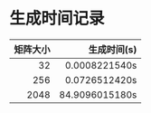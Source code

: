 # 生成时间记录
| 矩阵大小 | 生成时间(s) |
| ---: | ---: |
| 32  | 0.0008221540s|
| 256 | 0.0726512420s|
| 2048| 84.9096015180s|